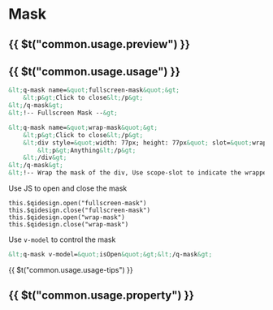 # Mask

## {{ $t("common.usage.preview") }}

<example></example>

## {{ $t("common.usage.usage") }}

```html
&lt;q-mask name=&quot;fullscreen-mask&quot;&gt;
    &lt;p&gt;Click to close&lt;/p&gt;
&lt;/q-mask&gt;
&lt;!-- Fullscreen Mask --&gt;

&lt;q-mask name=&quot;wrap-mask&quot;&gt;
    &lt;p&gt;Click to close&lt;/p&gt;
    &lt;div style=&quot;width: 77px; height: 77px&quot; slot=&quot;wrap&quot;&gt;
        &lt;p&gt;Anything&lt;/p&gt;
    &lt;/div&gt;
&lt;/q-mask&gt;
&lt;!-- Wrap the mask of the div, Use scope-slot to indicate the wrapped element --&gt;
```

Use JS to open and close the mask

```
this.$qidesign.open("fullscreen-mask")
this.$qidesign.close("fullscreen-mask")
this.$qidesign.open("wrap-mask")
this.$qidesign.close("wrap-mask")
```

Use `v-model` to control the mask

```html
&lt;q-mask v-model=&quot;isOpen&quot;&gt;&lt;/q-mask&gt;
```

{{ $t("common.usage.usage-tips") }}

## {{ $t("common.usage.property") }}

<property-block>
    <property-item
        name="name"
        definition="Unique mask name"
        values="String"
    >
    </property-item>
    <property-item
        name="open"
        definition="Whether the mask is open (v-model)"
        defaults="false"
        values="Boolean"
    >
    </property-item>
    <property-item
        name="noclose"
        definition="Whether to disabled that close by click"
        defaults="false"
        values="Boolean"
    >
    </property-item>
</property-block>